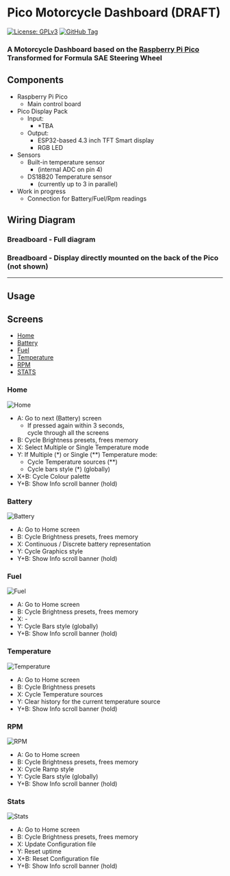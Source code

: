 # Pico Motorcycle Dashboard (DRAFT)
[![License: GPLv3][GPLimg]][GPLurl]
[![GitHub Tag][GHTimg]][GHTurl]

### A Motorcycle Dashboard based on the [Raspberry Pi Pico](https://www.raspberrypi.org/products/raspberry-pi-pico/) Transformed for Formula SAE Steering Wheel

## Components
- Raspberry Pi Pico
  - Main control board
- Pico Display Pack
  - Input:
    - *TBA
  - Output:
    - ESP32-based 4.3 inch TFT Smart display
    - RGB LED
- Sensors
  - Built-in temperature sensor
    - (internal ADC on pin 4)
  - DS18B20 Temperature sensor
    - (currently up to 3 in parallel)
- Work in progress
  - Connection for Battery/Fuel/Rpm readings

## Wiring Diagram
### Breadboard - Full diagram


### Breadboard - Display directly mounted on the back of the Pico (not shown)


---
## Usage

## Screens
- [Home](#home)
- [Battery](#battery)
- [Fuel](#fuel)
- [Temperature](#temperature)
- [RPM](#rpm)
- [STATS](#stats)

### Home
![Home](https://lh3.googleusercontent.com/pw/ACtC-3fY9eTrfeXZWzNof3XDhlGW4b0iINYiCK-arYHpiaK88f8zIZf4uVtTmwLXD-MLb32lzvW6lec1UicTL3cPUCY_-cxZ3S_L31h9lXh_ZYtvAxzrkHlZ4aJ4AoH3m6Uu3duIu12AwbdDtfm1ebb0GLGcgw=s360-no)
- A: Go to next (Battery) screen
  - If pressed again within 3 seconds,  
    cycle through all the screens
- B: Cycle Brightness presets, frees memory
- X: Select Multiple or Single Temperature mode
- Y: If Multiple (*) or Single (**) Temperature mode:
  - Cycle Temperature sources (**)
  - Cycle bars style (*) (globally)
- X+B: Cycle Colour palette
- Y+B: Show Info scroll banner (hold)

### Battery
![Battery](https://lh3.googleusercontent.com/pw/ACtC-3cRZARVqOj3eLK5HT7IEDH3oCYMBrJzV4IoWjkwxWfUzRoq7lWQxgcGSRjmvslOcRkJf_uW_Sdo6ap8LsXDHEeFBLG9Z9mpcQSjHWTzUqFLHen39trysQos4LUzx7lbxWpI1GizDKkDiM-RH9BDpUiKWg=s360-no)
- A: Go to Home screen
- B: Cycle Brightness presets, frees memory
- X: Continuous / Discrete battery representation
- Y: Cycle Graphics style
- Y+B: Show Info scroll banner (hold)

### Fuel
![Fuel](https://lh3.googleusercontent.com/pw/ACtC-3d7aUP9n-YRlb5fsQiasavigt714aPAeRD7GU68PknZSBcmQNHQT0gwDpSYR_YjRP1dSf8yflQwINJtYklD0VDCdsSYpglslzOmpUgbf4kJoRtjDThOLJEhuTSJ7TfcW4AJs2xkhtPTBlDIq1NlBzDNAg=s360-no)
- A: Go to Home screen
- B: Cycle Brightness presets, frees memory
- X: -
- Y: Cycle Bars style (globally)
- Y+B: Show Info scroll banner (hold)

### Temperature
![Temperature](https://lh3.googleusercontent.com/pw/ACtC-3coIj2x-SY4z49AYYzUJ3evlu42Rx1Y3xH_y1HIIIZiQ3ibLfleVxyZkxa3Ut2fy_180udtPBvJxI8quuaL5al4tQaowoahNqSa8kXINlJnDUQf5fyY7LQvsKse6ElqJzbGJ1bWASWyciXLHtaTbubgnA=s360-no)
- A: Go to Home screen
- B: Cycle Brightness presets
- X: Cycle Temperature sources
- Y: Clear history for the current temperature source
- Y+B: Show Info scroll banner (hold)

### RPM
![RPM](https://lh3.googleusercontent.com/pw/ACtC-3c_I22cnapZiIY0lHnfPxvrPQy21NtyiYpFDa4_dSBl648UofLTzzr9HfIoObmCWqJxcgv_a8cuPvcN9oUpI8is89dyV_Uw855apra5aaxx1Xd9MiwaeomLO9Rl2M_8R49kOouLLNBiRTrSAAJlZLwvVg=s360-no)
- A: Go to Home screen
- B: Cycle Brightness presets, frees memory
- X: Cycle Ramp style
- Y: Cycle Bars style (globally)
- Y+B: Show Info scroll banner (hold)

### Stats
![Stats](https://lh3.googleusercontent.com/pw/ACtC-3dVguPgP7rk9ptkmF1MP5YwwX98OmDm8XHYJYvoPkmUOCD0PzqJklYjjDLlXXmitVA3WT6abCaqWDLYhKK0s453_RgzQXyZeOpaOMzo3ucDMo3LDURMm4J5ILmOYr5Vfcd4PZfm2JuK_cuEOY3sB7S9iA=s360-no)
- A: Go to Home screen
- B: Cycle Brightness presets, frees memory
- X: Update Configuration file
- Y: Reset uptime
- X+B: Reset Configuration file
- Y+B: Show Info scroll banner (hold)


[GPLimg]: https://img.shields.io/badge/License-GPLv3-blue.svg
[GPLurl]: https://www.gnu.org/licenses/gpl-3.0
[GHTimg]: https://img.shields.io/github/tag/slabua/PicoMotorcycleDashboard.svg
[GHTurl]: https://github.com/slabua/PicoMotorcycleDashboard/tags
